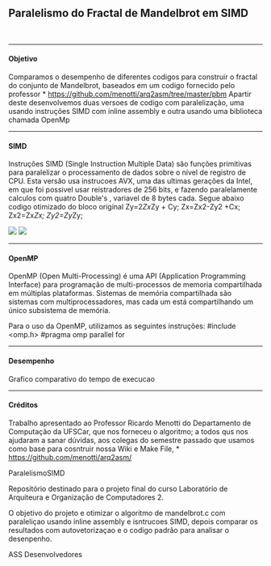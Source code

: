 ﻿<h2>Paralelismo do Fractal de Mandelbrot em SIMD</h2></br>
<hr>
<h4>Objetivo</h4>

Comparamos o desempenho de diferentes codigos para construir o fractal do conjunto de Mandelbrot, baseados em um codigo fornecido pelo professor * https://github.com/menotti/arq2asm/tree/master/pbm
Apartir deste desenvolvemos duas versoes de codigo com paralelização, uma usando instruções SIMD com inline assembly e outra usando uma biblioteca chamada OpenMp


<hr>
<h4>SIMD</h4>

Instruções SIMD (Single Instruction Multiple Data) são funções primitivas para paralelizar o processamento de dados sobre o nível de registro de CPU.
Esta versão usa instrucoes AVX, uma das ultimas gerações da Intel, em que foi possivel usar reistradores de 256 bits, e fazendo paralelamente calculos com quatro Double's , variavel de 8 bytes cada.
Segue abaixo codigo otimizado do bloco original 
Zy=2*Zx*Zy + Cy;
Zx=Zx2-Zy2 +Cx;
Zx2=Zx*Zx;
Zy2=Zy*Zy;  

<img src = "https://github.com/iksmada/ParalelismoSIMD/simd_imagem.png"></img>
<img src="http://www.gama-ksa.com/wp-content/uploads/2014/11/22520129_l.jpg"></img>

<hr>
<h4>OpenMP</h4>

OpenMP (Open Multi-Processing) é uma API (Application Programming Interface) para programação de multi-processos de memoria compartilhada em múltiplas plataformas.
Sistemas de memória compartilhada são sistemas com multiprocessadores, mas cada um está compartilhando um único subsistema de memória.

Para o uso da OpenMP, utilizamos as seguintes instruções:
#include <omp.h>
#pragma omp parallel for

<hr>
<h4>Desempenho</h4>
Grafico comparativo do tempo de execucao

<hr>
<h4>Créditos</h4>

Trabalho apresentado ao Professor Ricardo Menotti do Departamento de Computação da UFSCar, que nos forneceu o algoritmo; a todos qus nos ajudaram a sanar dúvidas, aos colegas do semestre passado que usamos como base para cosntruir nossa Wiki e Make File, * https://github.com/menotti/arq2asm/


ParalelismoSIMD

Repositório destinado para o projeto final do curso Laboratório de Arquiteura e Organização de Computadores 2.

O objetivo do projeto e otimizar o algoritmo de mandelbrot.c com paraleliçao usando inline assembly e isntrucoes SIMD, depois comparar os resultados com autovetorizaçao e o codigo padrão para analisar o desenpenho.

ASS Desenvolvedores
